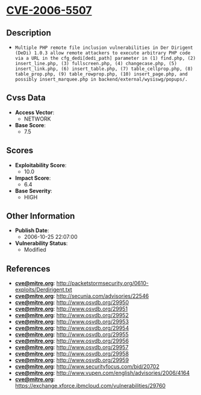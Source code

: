 
# [CVE-2006-5507](http://packetstormsecurity.org/0610-exploits/Derdirigent.txt)

## Description

- `Multiple PHP remote file inclusion vulnerabilities in Der Dirigent (DeDi) 1.0.3 allow remote attackers to execute arbitrary PHP code via a URL in the cfg_dedi[dedi_path] parameter in (1) find.php, (2) insert_line.php, (3) fullscreen.php, (4) changecase.php, (5) insert_link.php, (6) insert_table.php, (7) table_cellprop.php, (8) table_prop.php, (9) table_rowprop.php, (10) insert_page.php, and possibly insert_marquee.php in backend/external/wysiswg/popups/.`

## Cvss Data

- **Access Vector**:
  - NETWORK
- **Base Score**:
  - 7.5

## Scores

- **Exploitability Score**:
  - 10.0
- **Impact Score**:
  - 6.4
- **Base Severity**:
  - HIGH

## Other Information

- **Publish Date**:
  - 2006-10-25 22:07:00
- **Vulnerability Status**:
  - Modified

## References

- **cve@mitre.org**: http://packetstormsecurity.org/0610-exploits/Derdirigent.txt
- **cve@mitre.org**: http://secunia.com/advisories/22546
- **cve@mitre.org**: http://www.osvdb.org/29950
- **cve@mitre.org**: http://www.osvdb.org/29951
- **cve@mitre.org**: http://www.osvdb.org/29952
- **cve@mitre.org**: http://www.osvdb.org/29953
- **cve@mitre.org**: http://www.osvdb.org/29954
- **cve@mitre.org**: http://www.osvdb.org/29955
- **cve@mitre.org**: http://www.osvdb.org/29956
- **cve@mitre.org**: http://www.osvdb.org/29957
- **cve@mitre.org**: http://www.osvdb.org/29958
- **cve@mitre.org**: http://www.osvdb.org/29959
- **cve@mitre.org**: http://www.securityfocus.com/bid/20702
- **cve@mitre.org**: http://www.vupen.com/english/advisories/2006/4164
- **cve@mitre.org**: https://exchange.xforce.ibmcloud.com/vulnerabilities/29760
